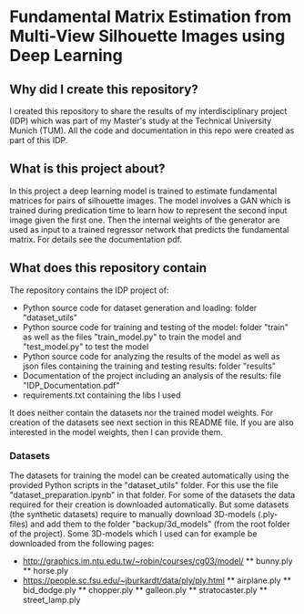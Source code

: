 # Fundamental Matrix Estimation from Multi-View Silhouette Images using Deep Learning

## Why did I create this repository?
I created this repository to share the results of my interdisciplinary project (IDP) which was part of my Master's study at the Technical University Munich (TUM). All the code and documentation in this repo were created as part of this IDP.

## What is this project about?
In this project a deep learning model is trained to estimate fundamental matrices for pairs of silhouette images. The model involves a GAN which is trained during predication time to learn how to represent the second input image given the first one. Then the internal weights of the generator are used as input to a trained regressor network that predicts the fundamental matrix. For details see the documentation pdf.

## What does this repository contain
The repository contains the IDP project of:
* Python source code for dataset generation and loading: folder "dataset_utils"
* Python source code for training and testing of the model: folder "train" as well as the files "train_model.py" to train the model and "test_model.py" to test the model
* Python source code for analyzing the results of the model as well as json files containing the training and testing results: folder "results"
* Documentation of the project including an analysis of the results: file "IDP_Documentation.pdf"
* requirements.txt containing the libs I used

It does neither contain the datasets nor the trained model weights. For creation of the datasets see next section in this README file. If you are also interested in the model weights, then I can provide them.

### Datasets
The datasets for training the model can be created automatically using the provided Python scripts in the "dataset_utils" folder. For this use the file "dataset_preparation.ipynb" in that folder. For some of the datasets the data required for their creation is downloaded automatically. But some datasets (the synthetic datasets) require to manually download 3D-models (.ply-files) and add them to the folder "backup/3d_models" (from the root folder of the project). Some 3D-models which I used can for example be downloaded from the following pages:
* http://graphics.im.ntu.edu.tw/~robin/courses/cg03/model/
  ** bunny.ply
  ** horse.ply
* https://people.sc.fsu.edu/~jburkardt/data/ply/ply.html
  ** airplane.ply
  ** bid_dodge.ply
  ** chopper.ply
  ** galleon.ply
  ** stratocaster.ply
  ** street_lamp.ply
